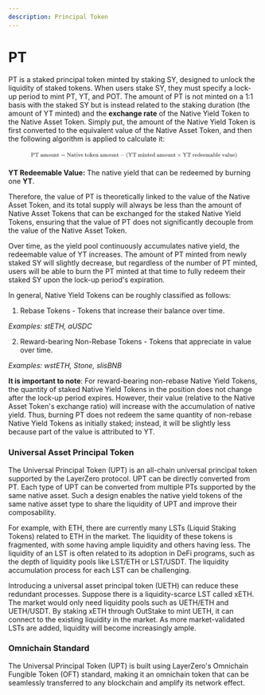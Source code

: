 ```yaml
---
description: Principal Token
---
```


# PT

PT is a staked principal token minted by staking SY, designed to unlock the liquidity of staked tokens. When users stake SY, they must specify a lock-up period to mint PT, YT, and POT. The amount of PT is not minted on a 1:1 basis with the staked SY but is instead related to the staking duration (the amount of YT minted) and the **exchange rate** of the Native Yield Token to the Native Asset Token. Simply put, the amount of the Native Yield Token is first converted to the equivalent value of the Native Asset Token, and then the following algorithm is applied to calculate it:

<figure><img src="../../.gitbook/assets/latex.png" alt=""><figcaption></figcaption></figure>

**YT Redeemable Value:** The native yield that can be redeemed by burning one **YT**.

Therefore, the value of PT is theoretically linked to the value of the Native Asset Token, and its total supply will always be less than the amount of Native Asset Tokens that can be exchanged for the staked Native Yield Tokens, ensuring that the value of PT does not significantly decouple from the value of the Native Asset Token.

Over time, as the yield pool continuously accumulates native yield, the redeemable value of YT increases. The amount of PT minted from newly staked SY will slightly decrease, but regardless of the number of PT minted, users will be able to burn the PT minted at that time to fully redeem their staked SY upon the lock-up period's expiration.

In general, Native Yield Tokens can be roughly classified as follows:

1. Rebase Tokens - Tokens that increase their balance over time.

_Examples: stETH, aUSDC_

2. Reward-bearing Non-Rebase Tokens - Tokens that appreciate in value over time.

_Examples: wstETH, Stone, slisBNB_

**It is important to note**: For reward-bearing non-rebase Native Yield Tokens, the quantity of staked Native Yield Tokens in the position does not change after the lock-up period expires. However, their value (relative to the Native Asset Token's exchange ratio) will increase with the accumulation of native yield. Thus, burning PT does not redeem the same quantity of non-rebase Native Yield Tokens as initially staked; instead, it will be slightly less because part of the value is attributed to YT.

### **Universal Asset Principal Token**

The Universal Principal Token (UPT) is an all-chain universal principal token supported by the LayerZero protocol. UPT can be directly converted from PT. Each type of UPT can be converted from multiple PTs supported by the same native asset. Such a design enables the native yield tokens of the same native asset type to share the liquidity of UPT and improve their composability.

For example, with ETH, there are currently many LSTs (Liquid Staking Tokens) related to ETH in the market. The liquidity of these tokens is fragmented, with some having ample liquidity and others having less. The liquidity of an LST is often related to its adoption in DeFi programs, such as the depth of liquidity pools like LST/ETH or LST/USDT. The liquidity accumulation process for each LST can be challenging.

Introducing a universal asset principal token (UETH) can reduce these redundant processes. Suppose there is a liquidity-scarce LST called xETH. The market would only need liquidity pools such as UETH/ETH and UETH/USDT. By staking xETH through OutStake to mint UETH, it can connect to the existing liquidity in the market. As more market-validated LSTs are added, liquidity will become increasingly ample.

### Omnichain Standard

The Universal Principal Token (UPT) is built using LayerZero's Omnichain Fungible Token (OFT) standard, making it an omnichain token that can be seamlessly transferred to any blockchain and amplify its network effect.
